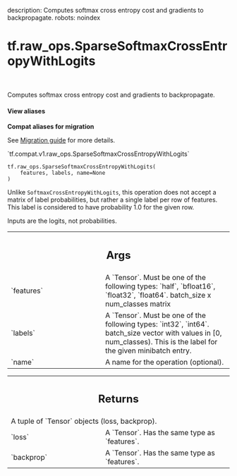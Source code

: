 description: Computes softmax cross entropy cost and gradients to backpropagate.
robots: noindex

# tf.raw_ops.SparseSoftmaxCrossEntropyWithLogits

<!-- Insert buttons and diff -->

<table class="tfo-notebook-buttons tfo-api nocontent" align="left">

</table>



Computes softmax cross entropy cost and gradients to backpropagate.


<section class="expandable">
  <h4 class="showalways">View aliases</h4>
  <p>
<b>Compat aliases for migration</b>
<p>See
<a href="https://www.tensorflow.org/guide/migrate">Migration guide</a> for
more details.</p>
<p>`tf.compat.v1.raw_ops.SparseSoftmaxCrossEntropyWithLogits`</p>
</p>
</section>

<pre class="devsite-click-to-copy prettyprint lang-py tfo-signature-link">
<code>tf.raw_ops.SparseSoftmaxCrossEntropyWithLogits(
    features, labels, name=None
)
</code></pre>



<!-- Placeholder for "Used in" -->

Unlike `SoftmaxCrossEntropyWithLogits`, this operation does not accept
a matrix of label probabilities, but rather a single label per row
of features.  This label is considered to have probability 1.0 for the
given row.

Inputs are the logits, not probabilities.

<!-- Tabular view -->
 <table class="responsive fixed orange">
<colgroup><col width="214px"><col></colgroup>
<tr><th colspan="2"><h2 class="add-link">Args</h2></th></tr>

<tr>
<td>
`features`<a id="features"></a>
</td>
<td>
A `Tensor`. Must be one of the following types: `half`, `bfloat16`, `float32`, `float64`.
batch_size x num_classes matrix
</td>
</tr><tr>
<td>
`labels`<a id="labels"></a>
</td>
<td>
A `Tensor`. Must be one of the following types: `int32`, `int64`.
batch_size vector with values in [0, num_classes).
This is the label for the given minibatch entry.
</td>
</tr><tr>
<td>
`name`<a id="name"></a>
</td>
<td>
A name for the operation (optional).
</td>
</tr>
</table>



<!-- Tabular view -->
 <table class="responsive fixed orange">
<colgroup><col width="214px"><col></colgroup>
<tr><th colspan="2"><h2 class="add-link">Returns</h2></th></tr>
<tr class="alt">
<td colspan="2">
A tuple of `Tensor` objects (loss, backprop).
</td>
</tr>
<tr>
<td>
`loss`<a id="loss"></a>
</td>
<td>
A `Tensor`. Has the same type as `features`.
</td>
</tr><tr>
<td>
`backprop`<a id="backprop"></a>
</td>
<td>
A `Tensor`. Has the same type as `features`.
</td>
</tr>
</table>

